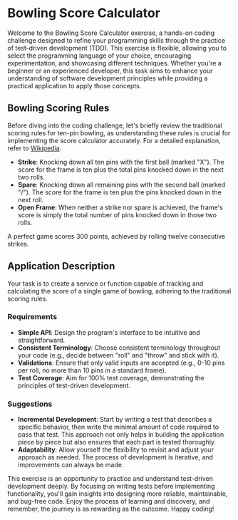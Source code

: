# Bowling Score Calculator

Welcome to the Bowling Score Calculator exercise, a hands-on coding challenge designed to refine your programming skills through the practice of test-driven development (TDD). This exercise is flexible, allowing you to select the programming language of your choice, encouraging experimentation, and showcasing different techniques. Whether you're a beginner or an experienced developer, this task aims to enhance your understanding of software development principles while providing a practical application to apply those concepts.

## Bowling Scoring Rules

Before diving into the coding challenge, let's briefly review the traditional scoring rules for ten-pin bowling, as understanding these rules is crucial for implementing the score calculator accurately. For a detailed explanation, refer to [Wikipedia](https://en.wikipedia.org/wiki/Ten-pin_bowling#Scoring).

- **Strike**: Knocking down all ten pins with the first ball (marked "X"). The score for the frame is ten plus the total pins knocked down in the next two rolls.
- **Spare**: Knocking down all remaining pins with the second ball (marked "/"). The score for the frame is ten plus the pins knocked down in the next roll.
- **Open Frame**: When neither a strike nor spare is achieved, the frame's score is simply the total number of pins knocked down in those two rolls.

A perfect game scores 300 points, achieved by rolling twelve consecutive strikes.

## Application Description

Your task is to create a service or function capable of tracking and calculating the score of a single game of bowling, adhering to the traditional scoring rules.

### Requirements

- **Simple API**: Design the program's interface to be intuitive and straightforward.
- **Consistent Terminology**: Choose consistent terminology throughout your code (e.g., decide between "roll" and "throw" and stick with it).
- **Validations**: Ensure that only valid inputs are accepted (e.g., 0-10 pins per roll, no more than 10 pins in a standard frame).
- **Test Coverage**: Aim for 100% test coverage, demonstrating the principles of test-driven development.

### Suggestions

- **Incremental Development**: Start by writing a test that describes a specific behavior, then write the minimal amount of code required to pass that test. This approach not only helps in building the application piece by piece but also ensures that each part is tested thoroughly.
- **Adaptability**: Allow yourself the flexibility to revisit and adjust your approach as needed. The process of development is iterative, and improvements can always be made.

This exercise is an opportunity to practice and understand test-driven development deeply. By focusing on writing tests before implementing functionality, you'll gain insights into designing more reliable, maintainable, and bug-free code. Enjoy the process of learning and discovery, and remember, the journey is as rewarding as the outcome. Happy coding!
